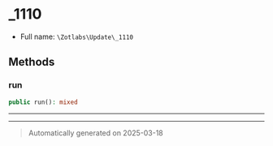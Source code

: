 
# _1110





* Full name: `\Zotlabs\Update\_1110`




## Methods


### run



```php
public run(): mixed
```












***


***
> Automatically generated on 2025-03-18
